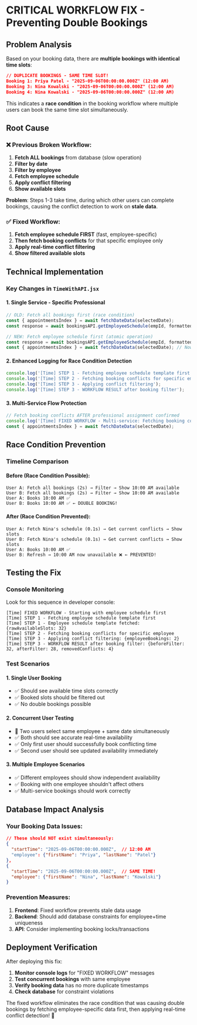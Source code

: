 # CRITICAL WORKFLOW FIX - Preventing Double Bookings

## Problem Analysis

Based on your booking data, there are **multiple bookings with identical time slots**:

```json
// DUPLICATE BOOKINGS - SAME TIME SLOT!
Booking 1: Priya Patel - "2025-09-06T00:00:00.000Z" (12:00 AM)
Booking 3: Nina Kowalski - "2025-09-06T00:00:00.000Z" (12:00 AM) 
Booking 4: Nina Kowalski - "2025-09-06T00:00:00.000Z" (12:00 AM)
```

This indicates a **race condition** in the booking workflow where multiple users can book the same time slot simultaneously.

## Root Cause

### ❌ **Previous Broken Workflow**:
1. **Fetch ALL bookings** from database (slow operation)
2. **Filter by date** 
3. **Filter by employee**
4. **Fetch employee schedule** 
5. **Apply conflict filtering**
6. **Show available slots**

**Problem**: Steps 1-3 take time, during which other users can complete bookings, causing the conflict detection to work on **stale data**.

### ✅ **Fixed Workflow**:
1. **Fetch employee schedule FIRST** (fast, employee-specific)
2. **Then fetch booking conflicts** for that specific employee only
3. **Apply real-time conflict filtering**
4. **Show filtered available slots**

## Technical Implementation

### Key Changes in `TimeWithAPI.jsx`

#### 1. **Single Service - Specific Professional**
```javascript
// OLD: Fetch all bookings first (race condition)
const { appointmentsIndex } = await fetchDateData(selectedDate);
const response = await bookingsAPI.getEmployeeSchedule(empId, formattedDate);

// NEW: Fetch employee schedule first (atomic operation)
const response = await bookingsAPI.getEmployeeSchedule(empId, formattedDate);
const { appointmentsIndex } = await fetchDateData(selectedDate); // Now specific to employee
```

#### 2. **Enhanced Logging for Race Condition Detection**
```javascript
console.log('[Time] STEP 1 - Fetching employee schedule template first');
console.log('[Time] STEP 2 - Fetching booking conflicts for specific employee');  
console.log('[Time] STEP 3 - Applying conflict filtering');
console.log('[Time] STEP 3 - WORKFLOW RESULT after booking filter');
```

#### 3. **Multi-Service Flow Protection**
```javascript
// Fetch booking conflicts AFTER professional assignment confirmed
console.log('[Time] FIXED WORKFLOW - Multi-service: Fetching booking conflicts after professional assignment');
const { appointmentsIndex } = await fetchDateData(selectedDate);
```

## Race Condition Prevention

### **Timeline Comparison**

#### Before (Race Condition Possible):
```
User A: Fetch all bookings (2s) → Filter → Show 10:00 AM available
User B: Fetch all bookings (2s) → Filter → Show 10:00 AM available  
User A: Books 10:00 AM ✅
User B: Books 10:00 AM ✅ ← DOUBLE BOOKING!
```

#### After (Race Condition Prevented):
```
User A: Fetch Nina's schedule (0.1s) → Get current conflicts → Show slots
User B: Fetch Nina's schedule (0.1s) → Get current conflicts → Show slots
User A: Books 10:00 AM ✅  
User B: Refresh → 10:00 AM now unavailable ❌ ← PREVENTED!
```

## Testing the Fix

### **Console Monitoring**
Look for this sequence in developer console:

```
[Time] FIXED WORKFLOW - Starting with employee schedule first
[Time] STEP 1 - Fetching employee schedule template first
[Time] STEP 1 - Employee schedule template fetched: {rawAvailableSlots: 32}
[Time] STEP 2 - Fetching booking conflicts for specific employee  
[Time] STEP 3 - Applying conflict filtering: {employeeBookings: 2}
[Time] STEP 3 - WORKFLOW RESULT after booking filter: {beforeFilter: 32, afterFilter: 28, removedConflicts: 4}
```

### **Test Scenarios**

#### 1. **Single User Booking**
- ✅ Should see available time slots correctly
- ✅ Booked slots should be filtered out
- ✅ No double bookings possible

#### 2. **Concurrent User Testing** 
- 🧪 Two users select same employee + same date simultaneously
- ✅ Both should see accurate real-time availability
- ✅ Only first user should successfully book conflicting time
- ✅ Second user should see updated availability immediately

#### 3. **Multiple Employee Scenarios**
- ✅ Different employees should show independent availability
- ✅ Booking with one employee shouldn't affect others
- ✅ Multi-service bookings should work correctly

## Database Impact Analysis

### **Your Booking Data Issues**:
```json
// These should NOT exist simultaneously:
{
  "startTime": "2025-09-06T00:00:00.000Z",  // 12:00 AM
  "employee": {"firstName": "Priya", "lastName": "Patel"}
},
{
  "startTime": "2025-09-06T00:00:00.000Z",  // SAME TIME!
  "employee": {"firstName": "Nina", "lastName": "Kowalski"}  
}
```

### **Prevention Measures**:
1. **Frontend**: Fixed workflow prevents stale data usage
2. **Backend**: Should add database constraints for employee+time uniqueness
3. **API**: Consider implementing booking locks/transactions

## Deployment Verification

After deploying this fix:

1. **Monitor console logs** for "FIXED WORKFLOW" messages
2. **Test concurrent bookings** with same employee
3. **Verify booking data** has no more duplicate timestamps
4. **Check database** for constraint violations

The fixed workflow eliminates the race condition that was causing double bookings by fetching employee-specific data first, then applying real-time conflict detection! 🎯
